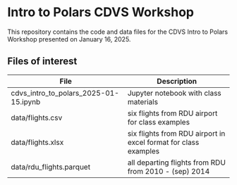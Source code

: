 # Intro to Polars CDVS Workshop

This repository contains the code and data files for the CDVS Intro to Polars
Workshop presented on January 16, 2025.

## Files of interest

| File                     | Description                             |
|--------------------------|-----------------------------------------|
| cdvs_intro_to_polars_2025-01-15.ipynb   | Jupyter notebook with class materials |
| data/flights.csv | six flights from RDU airport for class examples   |
| data/flights.xlsx | six flights from RDU airport in excel format for class examples |
| data/rdu_flights.parquet | all departing flights from RDU from 2010 - (sep) 2014   |
